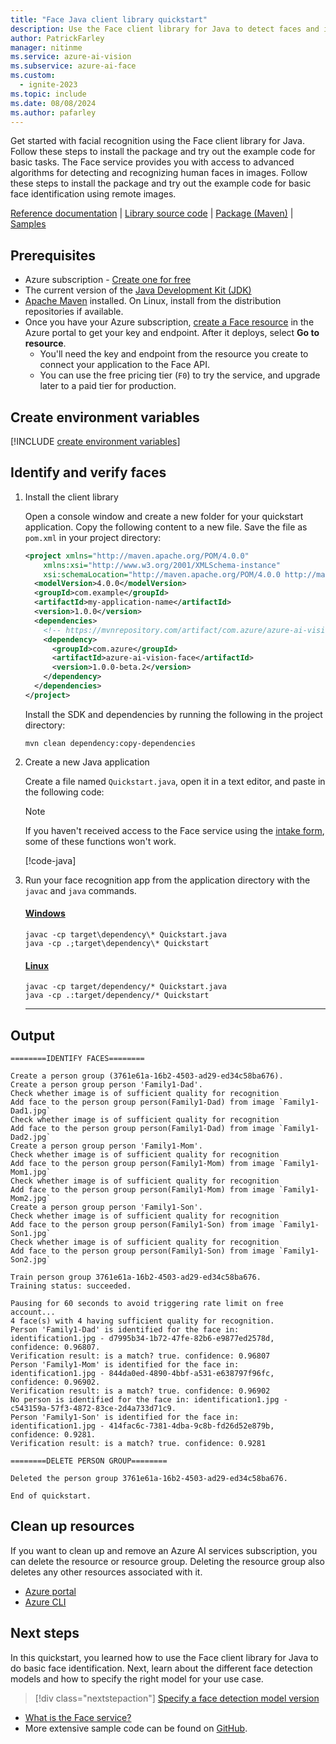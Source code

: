 ```yaml
---
title: "Face Java client library quickstart"
description: Use the Face client library for Java to detect faces and identify faces (facial recognition search).
author: PatrickFarley
manager: nitinme
ms.service: azure-ai-vision
ms.subservice: azure-ai-face
ms.custom:
  - ignite-2023
ms.topic: include
ms.date: 08/08/2024
ms.author: pafarley
---
```


Get started with facial recognition using the Face client library for Java. Follow these steps to install the package and try out the example code for basic tasks. The Face service provides you with access to advanced algorithms for detecting and recognizing human faces in images. Follow these steps to install the package and try out the example code for basic face identification using remote images.

[Reference documentation](https://aka.ms/azsdk-java-face-ref) | [Library source code](https://github.com/Azure/azure-sdk-for-java/tree/main/sdk/face/azure-ai-vision-face) | [Package (Maven)](https://central.sonatype.com/artifact/com.azure/azure-ai-vision-face) | [Samples](https://github.com/Azure/azure-sdk-for-java/tree/main/sdk/face/azure-ai-vision-face/src/samples)

## Prerequisites

* Azure subscription - [Create one for free](https://azure.microsoft.com/free/cognitive-services/)
* The current version of the [Java Development Kit (JDK)](https://www.microsoft.com/openjdk)
* [Apache Maven](https://maven.apache.org/download.cgi) installed. On Linux, install from the distribution repositories if available.
* Once you have your Azure subscription, <a href="https://portal.azure.com/#create/Microsoft.CognitiveServicesFace"  title="Create a Face resource"  target="_blank">create a Face resource</a> in the Azure portal to get your key and endpoint. After it deploys, select **Go to resource**.
    * You'll need the key and endpoint from the resource you create to connect your application to the Face API.
    * You can use the free pricing tier (`F0`) to try the service, and upgrade later to a paid tier for production.


## Create environment variables

[!INCLUDE [create environment variables](../face-environment-variables.md)]

## Identify and verify faces

1. Install the client library

    Open a console window and create a new folder for your quickstart application. Copy the following content to a new file. Save the file as `pom.xml` in your project directory:

    <!-- [!INCLUDE][](https://raw.githubusercontent.com/Azure-Samples/cognitive-services-quickstart-code/master/java/Face/pom.xml)] -->
    ```xml
    <project xmlns="http://maven.apache.org/POM/4.0.0"
        xmlns:xsi="http://www.w3.org/2001/XMLSchema-instance"
        xsi:schemaLocation="http://maven.apache.org/POM/4.0.0 http://maven.apache.org/xsd/maven-4.0.0.xsd">
      <modelVersion>4.0.0</modelVersion>
      <groupId>com.example</groupId>
      <artifactId>my-application-name</artifactId>
      <version>1.0.0</version>
      <dependencies>
        <!-- https://mvnrepository.com/artifact/com.azure/azure-ai-vision-face -->
        <dependency>
          <groupId>com.azure</groupId>
          <artifactId>azure-ai-vision-face</artifactId>
          <version>1.0.0-beta.2</version>
        </dependency>
      </dependencies>
    </project>
    ```

    Install the SDK and dependencies by running the following in the project directory:

    ```console
    mvn clean dependency:copy-dependencies
    ```

1. Create a new Java application

    Create a file named `Quickstart.java`, open it in a text editor, and paste in the following code:

    > [!NOTE]
    > If you haven't received access to the Face service using the [intake form](https://aka.ms/facerecognition), some of these functions won't work.

    [!code-java[](~/cognitive-services-quickstart-code/java/Face/Quickstart.java?name=snippet_single)]


1. Run your face recognition app from the application directory with the `javac` and `java` commands.

    #### [Windows](#tab/windows)

    ```console
    javac -cp target\dependency\* Quickstart.java
    java -cp .;target\dependency\* Quickstart
    ```

    #### [Linux](#tab/linux)

    ```console
    javac -cp target/dependency/* Quickstart.java
    java -cp .:target/dependency/* Quickstart
    ```

    ---



## Output

```console
========IDENTIFY FACES========

Create a person group (3761e61a-16b2-4503-ad29-ed34c58ba676).
Create a person group person 'Family1-Dad'.
Check whether image is of sufficient quality for recognition
Add face to the person group person(Family1-Dad) from image `Family1-Dad1.jpg`
Check whether image is of sufficient quality for recognition
Add face to the person group person(Family1-Dad) from image `Family1-Dad2.jpg`
Create a person group person 'Family1-Mom'.
Check whether image is of sufficient quality for recognition
Add face to the person group person(Family1-Mom) from image `Family1-Mom1.jpg`
Check whether image is of sufficient quality for recognition
Add face to the person group person(Family1-Mom) from image `Family1-Mom2.jpg`
Create a person group person 'Family1-Son'.
Check whether image is of sufficient quality for recognition
Add face to the person group person(Family1-Son) from image `Family1-Son1.jpg`
Check whether image is of sufficient quality for recognition
Add face to the person group person(Family1-Son) from image `Family1-Son2.jpg`

Train person group 3761e61a-16b2-4503-ad29-ed34c58ba676.
Training status: succeeded.

Pausing for 60 seconds to avoid triggering rate limit on free account...
4 face(s) with 4 having sufficient quality for recognition.
Person 'Family1-Dad' is identified for the face in: identification1.jpg - d7995b34-1b72-47fe-82b6-e9877ed2578d, confidence: 0.96807.
Verification result: is a match? true. confidence: 0.96807
Person 'Family1-Mom' is identified for the face in: identification1.jpg - 844da0ed-4890-4bbf-a531-e638797f96fc, confidence: 0.96902.
Verification result: is a match? true. confidence: 0.96902
No person is identified for the face in: identification1.jpg - c543159a-57f3-4872-83ce-2d4a733d71c9.
Person 'Family1-Son' is identified for the face in: identification1.jpg - 414fac6c-7381-4dba-9c8b-fd26d52e879b, confidence: 0.9281.
Verification result: is a match? true. confidence: 0.9281

========DELETE PERSON GROUP========

Deleted the person group 3761e61a-16b2-4503-ad29-ed34c58ba676.

End of quickstart.
```



## Clean up resources

If you want to clean up and remove an Azure AI services subscription, you can delete the resource or resource group. Deleting the resource group also deletes any other resources associated with it.

* [Azure portal](../../../multi-service-resource.md?pivots=azportal#clean-up-resources)
* [Azure CLI](../../../multi-service-resource.md?pivots=azcli#clean-up-resources)

## Next steps

In this quickstart, you learned how to use the Face client library for Java to do basic face identification. Next, learn about the different face detection models and how to specify the right model for your use case.

> [!div class="nextstepaction"]
> [Specify a face detection model version](../../how-to/specify-detection-model.md)

* [What is the Face service?](../../overview-identity.md)
* More extensive sample code can be found on [GitHub](https://aka.ms/FaceSamples).

